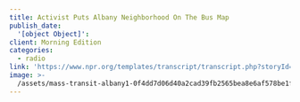 ```yaml
---
title: Activist Puts Albany Neighborhood On The Bus Map
publish_date:
  '[object Object]':
client: Morning Edition
categories:
  - radio
link: 'https://www.npr.org/templates/transcript/transcript.php?storyId=149715433'
image: >-
  /assets/mass-transit-albany1-0f4dd7d06d40a2cad39fb2565bea8e6af578be1f-s1400-c85.jpg
---
```


